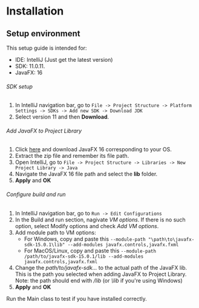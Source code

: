 # Installation

## Setup environment

This setup guide is intended for:
- IDE: IntelliJ (Just get the latest version)
- SDK: 11.0.11.
- JavaFX: 16

###### SDK setup
1. In IntelliJ navigation bar, go to ` File -> Project Structure -> Platform Settings -> SDKs -> Add new SDK -> Download JDK `
2. Select version 11 and then **Download**.

###### Add JavaFX to Project Library
1. Click [here](https://gluonhq.com/products/javafx/) and download JavaFX 16 corresponding to your OS.
2. Extract the zip file and remember its file path.
3. Open IntelliJ, go to ` File -> Project Structure -> Libraries -> New Project Library -> Java `
4. Navigate the JavaFX 16 file path and select the **lib** folder.
5. **Apply** and **OK**

###### Configure build and run
1. In IntelliJ navigation bar, go to ` Run -> Edit Configurations `
2. In the Build and run section, nagivate *VM options*. If there is no such option, select Modify options and check *Add VM options*.
3. Add module path to VM options:
    * For Windows, copy and paste this ` --module-path "\path\to\javafx-sdk-15.0.1\lib" --add-modules javafx.controls,javafx.fxml `
    * For MacOS/Linux, copy and paste this ` --module-path /path/to/javafx-sdk-15.0.1/lib --add-modules javafx.controls,javafx.fxml `
4. Change the *path/to/javafx-sdk...* to the actual path of the JavaFX lib. This is the path you selected when adding JavaFX to Project Library. Note: the path should end with */lib* (or *\lib* if you're using Windows)
5. **Apply** and **OK**

Run the Main class to test if you have installed correctly.

